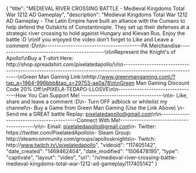 {
    "title": "MEDIEVAL RIVER CROSSING BATTLE - Medieval Kingdoms Total War 1212 AD Gameplay",
    "description": "Medieval Kingdoms Total War 1212 AD Gameplay - The Latin Empire have built an alliance with the Cumans to help defend the Outskirts of Constantinople.  They set up their defenses at a strategic river crossing to hold against Hungary and Kievan Rus.  Enjoy the battle :D  \n\nIf you enjoyed the video don't forget to Like and Leave a comment :D\n\n-----------------------------------------PA Merchandise----------------------------------------------\n\nRepresent the Knight's of Apollo!\nBuy a T-shirt Here: http:\/\/shop.spreadshirt.com\/pixelatedapollo\/\n\n---------------------------------------------------------------------------------------------------------------\nGreen Man Gaming Link:\nhttp:\/\/www.greenmangaming.com\/?tap_a=1964-996bbb&tap_s=29753-aa0a78\n\nGreen Man Gaming Discount Code 20% Off:\nPIXELA-TEDAPO-LLOSVE\n\n----------------------------------How You Can Support Me! -----------------------------------\n\n- Like, share and leave a comment :D\n- Turn OFF adblock or whitelist my channel\n- Buy a Game from Green Man Gaming (Use the Link Above) \n- Send me a GREAT battle Replay: pixelatedapollo@gmail.com\n\n------------------------------------------Connect With Me!-----------------------------------------\n\n- Email: pixelatedapollo@gmail.com\n- Twitter: https:\/\/twitter.com\/PixelatedApollo\n- Steam Group:  http:\/\/steamcommunity.com\/groups\/apollosknights\n- Twitch: http:\/\/www.twitch.tv\/pixelatedapollo",
    "videoid": "117405142",
    "date_created": "1469462404",
    "date_modified": "1506478195",
    "type": "captivate",
    "layout": "video",
    "url": "\/v\/medieval-river-crossing-battle-medieval-kingdoms-total-war-1212-ad-gameplay\/117405142"
}